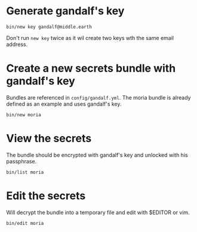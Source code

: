 # Generate gandalf's key

    bin/new key gandalf@middle.earth

Don't run `new key` twice as it wil create two keys wth the same email
address.

# Create a new secrets bundle with gandalf's key

Bundles are referenced in `config/gandalf.yml`.  The moria bundle is already
defined as an example and uses gandalf's key.

    bin/new moria

# View the secrets

The bundle should be encrypted with gandalf's key and unlocked with his
passphrase.

    bin/list moria

# Edit the secrets

Will decrypt the bundle into a temporary file and edit with $EDITOR or vim.

    bin/edit moria
